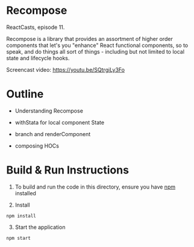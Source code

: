 # Recompose

ReactCasts, episode 11.

Recompose is a library that provides an assortment of higher order components that let's you "enhance" React functional components, so to speak, and do things all sort of things - including but not limited to local state and lifecycle hooks.

Screencast video:
https://youtu.be/SQtrgiLy3Fo

# Outline

- Understanding Recompose

- withStata for local component State

- branch and renderComponent

- composing HOCs


# Build & Run Instructions

1. To build and run the code in this directory, ensure you have [npm](https://www.npmjs.com) installed

2. Install
```
npm install
```

3. Start the application
```
npm start
```
